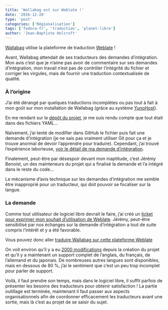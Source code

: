 ```yaml
---
title: 'Wallabag est sur Weblate !'
date: '2016-12-20'
type: 'post'
categories: ['Régionalisation']
tags: ['fedora-fr', 'traduction', 'planet-libre']
author: 'Jean-Baptiste Holcroft'
---
```


[Wallabag](https://www.wallabag.org) utilise la plateforme de traduction
[Weblate](https://hosted.weblate.org) !

Avant, Wallabag attendait de ses traducteurs des demandes d’intégration. Mon
avis c’est que je n’aime pas avoir de commentaire sur ses demandes
d’intégration, mon travail n’est pas de contrôler l’intégrité du fichier et
corriger les virgules, mais de fournir une traduction contextualisée de
qualité.

### À l’origine

J’ai été dérangé par quelques traductions incomplètes ou pas tout à fait à
mon goût sur mon installation de Wallabag (grâce au système
[YunoHost](https://yunohost.org)).

En me rendant sur le [dépôt du
projet](https://github.com/wallabag/wallabag), je me suis rendu compte que
tout était dans des fichiers YAML…

Naïvement, j’ai tenté de modifier dans GitHub le fichier puis fait une
demande d’intégration (je ne sais pas vraiment utiliser Git pour ça et je
trouve anormal de devoir l’apprendre pour traduire). Cependant, j’ai trouvé
l’expérience laborieuse, [voir le détail de ma demande
d’intégration](https://github.com/wallabag/wallabag/pull/2519).

Finalement, peut-être par désespoir devant mon inaptitude, c’est Jérémy
Benoist, un des mainteneurs du projet qui a finalisé la demande et l’a
intégré dans le reste du code…

Le mécanisme d’avis technique sur les demandes d’intégration me semble être
inapproprié pour un traducteur, qui doit pouvoir se focaliser sur la langue.

### La demande

Comme tout utilisateur de logiciel libre devrait le faire, j’ai créé un
[ticket pour exprimer mon souhait d’utilisation de
Weblate](https://github.com/wallabag/wallabag/issues/2511). Jérémy,
peut-être sensibilisé par nos échanges sur la demande d’intégration a tout
de suite compris l’intérêt et y a été favorable.

Vous pouvez donc aller [traduire Wallabag sur cette plateforme
Weblate](https://hosted.weblate.org/projects/wallabag/)

On voit environ qu’il y a eu [2000
modifications](https://hosted.weblate.org/projects/wallabag/#activity)
depuis la création du projet et qu’il y a maintenant un support complet de
l’anglais, du français, de l’allemand et du japonais. De nombreuses autres
langues sont disponibles, mais en dessous de 80 %, j’ai le sentiment que
c’est un peu trop incomplet pour parler de support.

Voilà, il faut prendre son temps, mais dans le logiciel libre, il suffit
parfois de présenter les besoins des traducteurs pour obtenir satisfaction !
La partie outillage est terminée, maintenant il faut passer aux aspects
organisationnels afin de coordonner efficacement les traducteurs avant une
sortie, mais là c’est au projet de se saisir du sujet.
